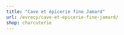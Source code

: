 ```yaml
---
title: "Cave et épicerie fine Jamard"
url: /evrecy/cave-et-epicerie-fine-jamard/
shop: charcuterie
---
```

